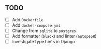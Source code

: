## TODO
- [ ] Add `Dockerfile`
- [ ] Add `docker-compose.yml`
- [ ] Change from `sqlite` to `postgres`
- [ ] Add formatter (`black`) and linter (`autopep8`)
- [ ] Investigate type hints in Django